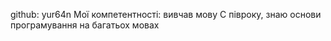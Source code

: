 github: yur64n
Мої компетентності: вивчав мову С півроку, знаю основи програмування на багатьох мовах
